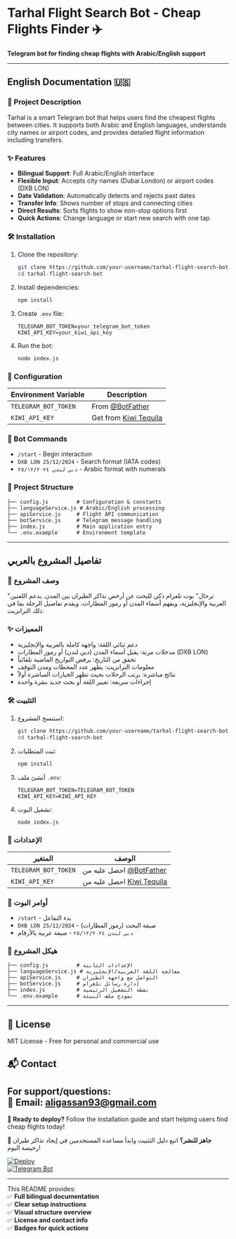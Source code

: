 # **Tarhal Flight Search Bot - Cheap Flights Finder** ✈️  
**Telegram bot for finding cheap flights with Arabic/English support**  

---

## **English Documentation** 🇺🇸  

### **📌 Project Description**  
Tarhal is a smart Telegram bot that helps users find the cheapest flights between cities. It supports both Arabic and English languages, understands city names or airport codes, and provides detailed flight information including transfers.  

### **✨ Features**  
- **Bilingual Support**: Full Arabic/English interface  
- **Flexible Input**: Accepts city names (Dubai London) or airport codes (DXB LON)  
- **Date Validation**: Automatically detects and rejects past dates  
- **Transfer Info**: Shows number of stops and connecting cities  
- **Direct Results**: Sorts flights to show non-stop options first  
- **Quick Actions**: Change language or start new search with one tap  

### **🛠 Installation**  
1. Clone the repository:  
   ```bash
   git clone https://github.com/your-username/tarhal-flight-search-bot.git
   cd tarhal-flight-search-bot
   ```

2. Install dependencies:  
   ```bash
   npm install
   ```

3. Create `.env` file:  
   ```env
   TELEGRAM_BOT_TOKEN=your_telegram_bot_token
   KIWI_API_KEY=your_kiwi_api_key
   ```

4. Run the bot:  
   ```bash
   node index.js
   ```

### **🔧 Configuration**  
| Environment Variable | Description                          |
|----------------------|--------------------------------------|
| `TELEGRAM_BOT_TOKEN` | From [@BotFather](https://t.me/BotFather) |
| `KIWI_API_KEY`       | Get from [Kiwi Tequila](https://tequila.kiwi.com) |

### **🤖 Bot Commands**  
- `/start` - Begin interaction  
- `DXB LON 25/12/2024` - Search format (IATA codes)  
- `دبي لندن ٢٥/١٢/٢٠٢٤` - Arabic format with numerals  

### **📂 Project Structure**  
```
├── config.js         # Configuration & constants
├── languageService.js # Arabic/English processing
├── apiService.js     # Flight API communication
├── botService.js     # Telegram message handling
├── index.js          # Main application entry
└── .env.example      # Environment template
```

---

## **تفاصيل المشروع بالعربي**  

### **📌 وصف المشروع**  
"ترحال" بوت تلغرام ذكي للبحث عن أرخص تذاكر الطيران بين المدن. يدعم اللغتين العربية والإنجليزية، ويفهم أسماء المدن أو رموز المطارات، ويقدم تفاصيل الرحلة بما في ذلك الترانزيت.  

### **✨ المميزات**  
- دعم ثنائي اللغة: واجهة كاملة بالعربية والإنجليزية  
- مدخلات مرنة: يقبل أسماء المدن (دبي لندن) أو رموز المطارات (DXB LON)  
- تحقق من التاريخ: يرفض التواريخ الماضية تلقائياً  
- معلومات الترانزيت: يظهر عدد المحطات ومدن التوقف  
- نتائج مباشرة: يرتب الرحلات بحيث تظهر الخيارات المباشرة أولاً  
- إجراءات سريعة: تغيير اللغة أو بحث جديد بنقرة واحدة  

### **🛠 التثبيت**  
1. استنسخ المشروع:  
   ```bash
   git clone https://github.com/your-username/tarhal-flight-search-bot.git
   cd tarhal-flight-search-bot
   ```

2. ثبت المتطلبات:  
   ```bash
   npm install
   ```

3. أنشئ ملف `.env`:  
   ```env
   TELEGRAM_BOT_TOKEN=TELEGRAM_BOT_TOKEN
   KIWI_API_KEY=KIWI_API_KEY 
   ```

4. تشغيل البوت:  
   ```bash
   node index.js
   ```

### **🔧 الإعدادات**  
| المتغير          | الوصف                          |
|------------------|--------------------------------|
| `TELEGRAM_BOT_TOKEN` | احصل عليه من [@BotFather](https://t.me/BotFather) |
| `KIWI_API_KEY`   | احصل عليه من [Kiwi Tequila](https://tequila.kiwi.com) |

### **🤖 أوامر البوت**  
- `/start` - بدء التفاعل  
- `DXB LON 25/12/2024` - صيغة البحث (رموز المطارات)  
- `دبي لندن ٢٥/١٢/٢٠٢٤` - صيغة عربية بالأرقام  

### **📂 هيكل المشروع**  
```
├── config.js         # الإعدادات الثابتة
├── languageService.js # معالجة اللغة العربية/الإنجليزية
├── apiService.js     # التواصل مع واجهة الطيران
├── botService.js     # إدارة رسائل تلغرام
├── index.js          # نقطة التشغيل الرئيسية
└── .env.example      # نموذج ملف البيئة
```

---

## **📜 License**  
MIT License - Free for personal and commercial use  

## **📬 Contact**  
For support/questions:  
📧 Email: aligassan93@gmail.com
---

**🚀 Ready to deploy?** Follow the installation guide and start helping users find cheap flights today!  

**🚀 جاهز للنشر؟** اتبع دليل التثبيت وابدأ مساعدة المستخدمين في إيجاد تذاكر طيران رخيصة اليوم!  

[![Deploy](https://img.shields.io/badge/Deploy_to-Vercel-blue?style=for-the-badge)](https://vercel.com/new)  
[![Telegram Bot](https://img.shields.io/badge/Telegram_Bot-Live-green?style=for-the-badge)](https://t.me/YourBotName)  

---


This README provides:  
✅ **Full bilingual documentation**  
✅ **Clear setup instructions**  
✅ **Visual structure overview**  
✅ **License and contact info**  
✅ **Badges for quick actions**  

